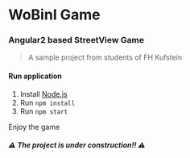 # WoBinI Game
### Angular2 based StreetView Game
> A sample project from students of FH Kufstein

#### Run application
1. Install [Node.js](https://nodejs.org/en/)
1. Run `npm install`
1. Run `npm start`

Enjoy the game

##### :warning: The project is under construction!! :warning:

